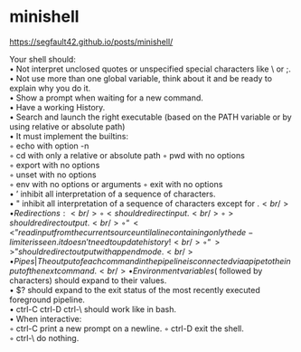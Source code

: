# minishell

https://segfault42.github.io/posts/minishell/

Your shell should: <br />
• Not interpret unclosed quotes or unspecified special characters like \ or ;. <br />
• Not use more than one global variable, think about it and be ready to explain why you do it. <br />
• Show a prompt when waiting for a new command. <br />
• Have a working History. <br />
• Search and launch the right executable (based on the PATH variable or by using relative or absolute path) <br />
   • It must implement the builtins: <br />
     ◦ echo with option -n <br />
     ◦ cd with only a relative or absolute path ◦ pwd with no options <br />
     ◦ export with no options <br />
     ◦ unset with no options <br />
     ◦ env with no options or arguments ◦ exit with no options <br />
• ’ inhibit all interpretation of a sequence of characters. <br />
• " inhibit all interpretation of a sequence of characters except for $. <br />
  • Redirections: <br />
   ◦ < should redirect input. <br />
   ◦ > should redirect output. <br />
   ◦ “<<” read input from the current source until a line containing only the de- limiter is seen. it doesn’t need to update history! <br />
   ◦ “>>” should redirect output with append mode. <br />
• Pipes | The output of each command in the pipeline is connected via a pipe to the
input of the next command. <br />
• Environment variables ($ followed by characters) should expand to their values. <br />
• $? should expand to the exit status of the most recently executed foreground pipeline. <br />
• ctrl-C ctrl-D ctrl-\ should work like in bash. <br />
  • When interactive: <br />
    ◦ ctrl-C print a new prompt on a newline. ◦ ctrl-D exit the shell. <br />
    ◦ ctrl-\ do nothing. <br />

